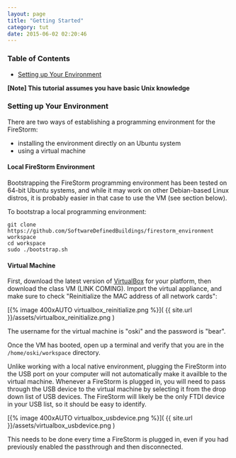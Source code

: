 ```yaml
---
layout: page
title: "Getting Started"
category: tut
date: 2015-06-02 02:20:46
---
```


### Table of Contents

* [Setting up Your Environment](#environment)



**[Note] This tutorial assumes you have basic Unix knowledge**



### <a name="environment"></a> Setting up Your Environment

There are two ways of establishing a programming environment for the FireStorm:

* installing the environment directly on an Ubuntu system
* using a virtual machine

#### Local FireStorm Environment

Bootstrapping the FireStorm programming environment has been tested on 64-bit Ubuntu systems, and while
it may work on other Debian-based Linux distros, it is probably easier in that case to use the VM (see section
below).

To bootstrap a local programming environment:

```
git clone https://github.com/SoftwareDefinedBuildings/firestorm_environment workspace
cd workspace
sudo ./bootstrap.sh
```

#### Virtual Machine


First, download the latest version of [VirtualBox](https://www.virtualbox.org/wiki/Downloads) for your platform, then download
the class VM (LINK COMING). Import the virtual appliance, and make sure to check "Reinitialize the MAC address of all network cards":

[{% image 400xAUTO virtualbox_reinitialize.png %}]( {{ site.url }}/assets/virtualbox_reinitialize.png )

The username for the virtual machine is "oski" and the password is "bear".

Once the VM has booted, open up a terminal and verify that you are in the `/home/oski/workspace` directory. 

Unlike working with a local native environment, plugging the FireStorm into the USB port on your computer will not automatically
make it availble to the virtual machine. Whenever a FireStorm is plugged in, you will need to pass through the USB device to the
virtual machine by selecting it from the drop down list of USB devices. The FireStorm will likely be the only FTDI device
in your USB list, so it should be easy to identify.

[{% image 400xAUTO virtualbox_usbdevice.png %}]( {{ site.url }}/assets/virtualbox_usbdevice.png )

This needs to be done every time a FireStorm is plugged in, even if you had previously enabled the passthrough and then disconnected.


